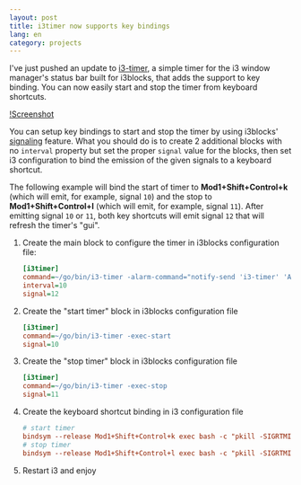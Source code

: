 ```yaml
---
layout: post
title: i3timer now supports key bindings
lang: en
category: projects
---
```


I've just pushed an update to [i3-timer](https://github.com/claudiodangelis/i3-timer), a simple timer for the i3 window manager's status bar built for i3blocks, that adds the support to key binding. You can now easily start and stop the timer from keyboard shortcuts.

[!Screenshot](https://raw.githubusercontent.com/claudiodangelis/i3-timer/master/screenshot.png)

<!--more-->

You can setup key bindings to start and stop the timer by using i3blocks' [signaling](https://github.com/vivien/i3blocks#signal) feature. What you should do is to create 2 additional blocks with no `interval` property but set the proper `signal` value for the blocks, then set i3 configuration to bind the emission of the given signals to a keyboard shortcut.

The following example will bind the start of timer to **Mod1+Shift+Control+k** (which will emit, for example, signal `10`) and the stop to **Mod1+Shift+Control+l** (which will emit, for example, signal `11`). After emitting signal `10` or `11`, both key shortcuts will emit signal `12` that will refresh the timer's "gui".


1. Create the main block to configure the timer in i3blocks configuration file:

    ```ini
    [i3timer]
    command=~/go/bin/i3-timer -alarm-command="notify-send 'i3-timer' 'Alarm Elapsed!'; play /usr/share/sounds/freedesktop/stereo/alarm-clock-elapsed.oga"
    interval=10
    signal=12
    ```

2. Create the "start timer" block  in i3blocks configuration file

    ```ini
    [i3timer]
    command=~/go/bin/i3-timer -exec-start
    signal=10
    ```

3. Create the "stop timer" block  in i3blocks configuration file

    ```ini
    [i3timer]
    command=~/go/bin/i3-timer -exec-stop
    signal=11
    ```

4. Create the keyboard shortcut binding in i3 configuration file
    ```ini
    # start timer
    bindsym --release Mod1+Shift+Control+k exec bash -c "pkill -SIGRTMIN+10 i3blocks && pkill -SIGRTMIN+12 i3blocks"
    # stop timer
    bindsym --release Mod1+Shift+Control+l exec bash -c "pkill -SIGRTMIN+11 i3blocks && pkill -SIGRTMIN+12 i3blocks"
    ```

5. Restart i3 and enjoy

